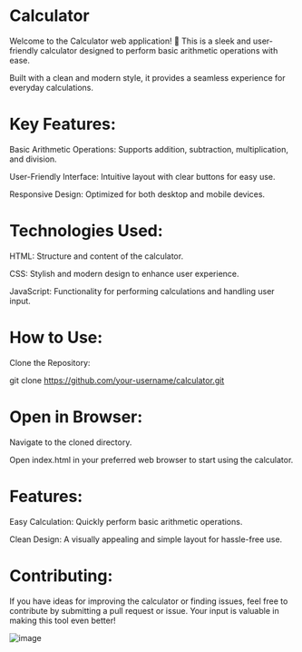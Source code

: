 # Calculator
Welcome to the Calculator web application! 🎉 This is a sleek and user-friendly calculator designed to perform basic arithmetic operations with ease.

Built with a clean and modern style, it provides a seamless experience for everyday calculations.

# Key Features:
Basic Arithmetic Operations: Supports addition, subtraction, multiplication, and division.

User-Friendly Interface: Intuitive layout with clear buttons for easy use.

Responsive Design: Optimized for both desktop and mobile devices.

# Technologies Used:
HTML: Structure and content of the calculator.

CSS: Stylish and modern design to enhance user experience.

JavaScript: Functionality for performing calculations and handling user input.

# How to Use:
Clone the Repository:

git clone https://github.com/your-username/calculator.git

# Open in Browser:
Navigate to the cloned directory.

Open index.html in your preferred web browser to start using the calculator.

# Features:
Easy Calculation: Quickly perform basic arithmetic operations.

Clean Design: A visually appealing and simple layout for hassle-free use.

# Contributing:
If you have ideas for improving the calculator or finding issues, feel free to contribute by submitting a pull request or issue. Your input is valuable in making this tool even better!

![image](https://github.com/user-attachments/assets/f3b61d81-7bc3-4944-85bb-65bfe615c0e9)

